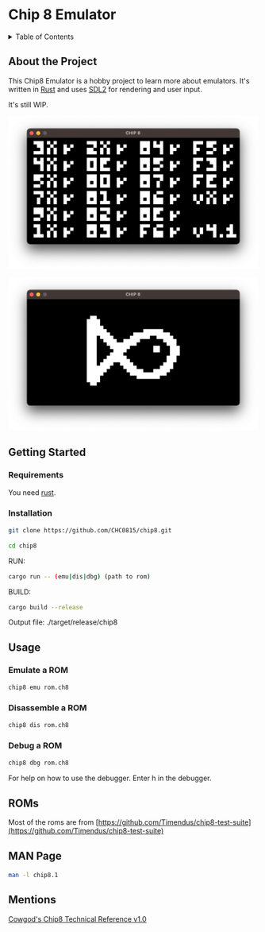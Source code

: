 # Chip 8 Emulator

<!-- TABLE OF CONTENTS -->
<details>
  <summary>Table of Contents</summary>
  <ol>
    <li>
      <a href="#about-the-project">About The Project</a>
    </li>
    <li>
      <a href="#getting-started">Getting Started</a>
      <ul>
        <li><a href="#requirements">Requirements</a></li>
        <li><a href="#installation">Installation</a></li>
      </ul>
    </li>
    <li><a href="#usage">Usage</a></li>
    <li><a href="#roms">ROMs</a></li>
    <li><a href="#manpage">MAN Page</a></li>
    <li><a href="#mentions">Mentions</a></li>
  </ol>
</details>

## About the Project

This Chip8 Emulator is a hobby project to learn more about emulators.
It's written in [Rust](https://www.rust-lang.org/) and uses [SDL2](https://www.libsdl.org/) for rendering and user input.

It's still WIP.

![Screenshot of the Chip8 Emulator](https://github.com/chc0815/chip8/blob/master/media/chip8.png?raw=true)

![Screenshot of the Chip8 Emulator running Fishie](https://github.com/chc0815/chip8/blob/master/media/fishie.png?raw=true)

## Getting Started

### Requirements

You need [rust](https://www.rust-lang.org/tools/install).

### Installation

```sh
git clone https://github.com/CHC0815/chip8.git
```

```sh
cd chip8
```

RUN:

```sh
cargo run -- (emu|dis|dbg) (path to rom)
```

BUILD:

```sh
cargo build --release
```

Output file: ./target/release/chip8

## Usage

### Emulate a ROM

```sh
chip8 emu rom.ch8
```

### Disassemble a ROM

```sh
chip8 dis rom.ch8
```

### Debug a ROM

```sh
chip8 dbg rom.ch8
```

For help on how to use the debugger. Enter h in the debugger.


## ROMs

Most of the roms are from [https://github.com/Timendus/chip8-test-suite](https://github.com/Timendus/chip8-test-suite)

## MAN Page

```sh
man -l chip8.1
```

## Mentions

[Cowgod's Chip8 Technical Reference v1.0](http://devernay.free.fr/hacks/chip8/C8TECH10.HTM)
